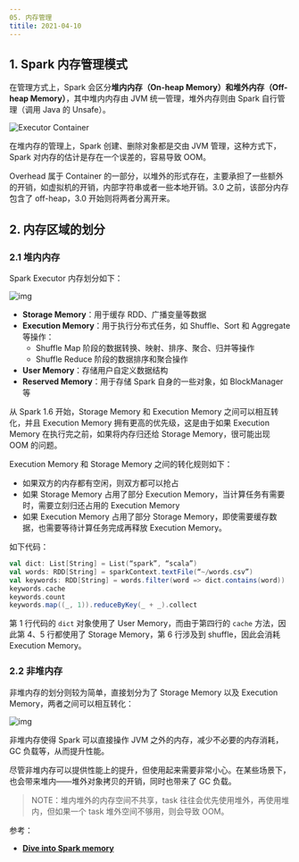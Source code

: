 ```yaml
---
05. 内存管理
titile: 2021-04-10
---
```


## 1. Spark 内存管理模式

在管理方式上，Spark 会区分**堆内内存（On-heap Memory）**和**堆外内存（Off-heap Memory）**，其中堆内内存由 JVM 统一管理，堆外内存则由 Spark 自行管理（调用 Java 的 Unsafe）。

![Executor Container](https://iamluminousmen-media.s3.amazonaws.com/media/dive-into-spark-memory/dive-into-spark-memory-10.jpg)

在堆内存的管理上，Spark 创建、删除对象都是交由 JVM 管理，这种方式下，Spark 对内存的估计是存在一个误差的，容易导致 OOM。

Overhead 属于 Container 的一部分，以堆外的形式存在，主要承担了一些额外的开销，如虚拟机的开销，内部字符串或者一些本地开销。3.0 之前，该部分内存包含了 off-heap，3.0 开始则将两者分离开来。

## 2. 内存区域的划分

### 2.1 堆内内存

Spark Executor 内存划分如下：

![img](https://www.tutorialdocs.com/upload/2018/08/spark-memory-01.svg)

- **Storage Memory**：用于缓存 RDD、广播变量等数据
- **Execution Memory**：用于执行分布式任务，如 Shuffle、Sort 和 Aggregate 等操作：
  - Shuffle Map 阶段的数据转换、映射、排序、聚合、归并等操作
  - Shuffle Reduce 阶段的数据排序和聚合操作
- **User Memory**：存储用户自定义数据结构
- **Reserved Memory**：用于存储 Spark 自身的一些对象，如 BlockManager 等

从 Spark 1.6 开始，Storage Memory 和 Execution Memory 之间可以相互转化，并且 Execution Memory 拥有更高的优先级，这是由于如果 Execution Memory 在执行完之前，如果将内存归还给 Storage Memory，很可能出现 OOM 的问题。

Execution Memory 和 Storage Memory 之间的转化规则如下：

- 如果双方的内存都有空闲，则双方都可以抢占
- 如果 Storage Memory 占用了部分 Execution Memory，当计算任务有需要时，需要立刻归还占用的 Execution Memory
- 如果 Execution Memory 占用了部分 Storage Memory，即使需要缓存数据，也需要等待计算任务完成再释放 Execution Memory。

如下代码：

```scala
val dict: List[String] = List(“spark”, “scala”)
val words: RDD[String] = sparkContext.textFile(“~/words.csv”)
val keywords: RDD[String] = words.filter(word => dict.contains(word))
keywords.cache
keywords.count
keywords.map((_, 1)).reduceByKey(_ + _).collect
```

第 1 行代码的 `dict` 对象使用了 User Memory，而由于第四行的 `cache` 方法，因此第 4、5 行都使用了 Storage Memory，第 6 行涉及到 shuffle，因此会消耗 Execution Memory。

### 2.2 非堆内存

非堆内存的划分则较为简单，直接划分为了 Storage Memory 以及 Execution Memory，两者之间可以相互转化：

![img](https://www.tutorialdocs.com/upload/2018/08/spark-memory-02.svg)

非堆内存使得 Spark 可以直接操作 JVM 之外的内存，减少不必要的内存消耗，GC 负载等，从而提升性能。

尽管非堆内存可以提供性能上的提升，但使用起来需要非常小心。在某些场景下，也会带来堆内——堆外对象拷贝的开销，同时也带来了 GC 负载。

> NOTE：堆内堆外的内存空间不共享，task 往往会优先使用堆外，再使用堆内，但如果一个 task 堆外空间不够用，则会导致 OOM。



参考：

- [**Dive into Spark memory**](https://luminousmen.com/post/dive-into-spark-memory)